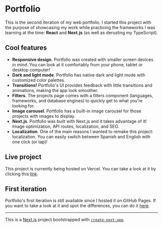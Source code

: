 # Portfolio

This is the second iteration of my web portfolio. I started this project with the purpose of showcasing my work while practicing the frameworks I was learning at the time: **React** and **Next.js** (as well as derusting my TypeScript).

## Cool features

- **Responsive design**.
  Portfolio was created with smaller screen devices in mind. You can look at it comfortably from your phone, tablet or desktop computer!
- **Dark and light mode**.
  Portfolio has native dark and light mode with customized color palettes.
- **Transitions!**
  Portfolio's UI provides feedback with little transitions and animations, making the app look smoother.
- **Filters**.
  The projects page comes with a filters component (languages, frameworks, and database engines) to quickly get to what you're looking for.
- **Image carousel**.
  Portfolio has a built-in image carousel for those projects with images to display.
- **Next.js**.
  Portfolio was built with Next.js and it takes advantage of it! Image optimization, API routes, localization, and SEO.
- **Localization**.
  One of the main reasons I wanted to remake this project: localization. You can easily switch between Spanish and English with one click (or tap)!

## Live project

This project is currently being hosted on Vercel. You can take a look at it by clicking this [link](https://portfolio-saulprl.vercel.app).

## First iteration

Portfolio's first iteration is still available since I hosted it on GitHub Pages. If you want to take a look at it and spot the differences, you can do it [here](https://saulprl.github.io/saulprl-portfolio).

---

This is a [Next.js](https://nextjs.org/) project bootstrapped with [`create-next-app`](https://github.com/vercel/next.js/tree/canary/packages/create-next-app).

